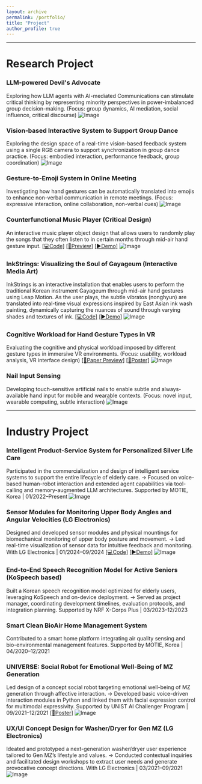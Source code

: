 ```yaml
---
layout: archive
permalink: /portfolio/
title: "Project"
author_profile: true
---
```


---
# Research Project
### LLM-powered Devil's Advocate
Exploring how LLM agents with AI-mediated Communications can stimulate critical thinking by representing minority perspectives in power-imbalanced group decision-making.
(Focus: group dynamics, AI mediation, social influence, critical discourse)
![Image](/files/devil.png)

### Vision-based Interactive System to Support Group Dance
Exploring the design space of a real-time vision-based feedback system using a single RGB camera to support synchronization in group dance practice.
(Focus: embodied interaction, performance feedback, group coordination)
![Image](/files/groupDance.png)

### Gesture-to-Emoji System in Online Meeting
Investigating how hand gestures can be automatically translated into emojis to enhance non-verbal communication in remote meetings.
(Focus: expressive interaction, online collaboration, non-verbal cues)
![Image](/files/neas.png)

### Counterfunctional Music Player (Critical Design)
An interactive music player object design that allows users to randomly play the songs that they often listen to in certain months through mid-air hand gesture input. [[💻Code]](https://github.com/Soohwan-Lee/counterfunctionalMusicPlayer) [[🎤Preview]](https://www.youtube.com/watch?v=dIzcEw182kQ) [[▶️Demo]](https://www.youtube.com/watch?v=wwqpLr2ziqo) 
![Image](/files/counterfunctional.jpg)

### InkStrings: Visualizing the Soul of Gayageum (Interactive Media Art)
InkStrings is an interactive installation that enables users to perform the traditional Korean instrument Gayageum through mid-air hand gestures using Leap Motion. As the user plays, the subtle vibratos (nonghyun) are translated into real-time visual expressions inspired by East Asian ink wash painting, dynamically capturing the nuances of sound through varying shades and textures of ink. [[💻Code]](https://github.com/Soohwan-Lee/AirGayaguemVisualization) [[▶️Demo]](https://youtu.be/mEOxsTnaVDY)
![Image](/files/gayageum.jpeg)

### Cognitive Workload for Hand Gesture Types in VR
Evaluating the cognitive and physical workload imposed by different gesture types in immersive VR environments.
(Focus: usability, workload analysis, VR interface design) [[📄Paper Preview]](/files/handPaper.pdf) [[🎨Poster]](/files/handPoster.pdf)
![Image](/files/hand.PNG)

### Nail Input Sensing
Developing touch-sensitive artificial nails to enable subtle and always-available hand input for mobile and wearable contexts.
(Focus: novel input, wearable computing, subtle interaction)
![Image](/files/nailz.png)

---

# Industry Project
### Intelligent Product-Service System for Personalized Silver Life Care
Participated in the commercialization and design of intelligent service systems to support the entire lifecycle of elderly care.
→ Focused on voice-based human-robot interaction and extended agent capabilities via tool-calling and memory-augmented LLM architectures.
Supported by MOTIE, Korea | 01/2022–Present
![Image](/files/lemmy.png)

### Sensor Modules for Monitoring Upper Body Angles and Angular Velocities (LG Electronics)
Designed and developed sensor modules and physical mountings for biomechanical monitoring of upper body posture and movement.
→ Led real-time visualization of sensor data for intuitive feedback and monitoring.
With LG Electronics | 01/2024–09/2024
[[💻Code]](https://github.com/Soohwan-Lee/angleVis_UNIST) [[▶️Demo]](https://www.youtube.com/watch?v=MeMjjTlP74M)
![Image](/files/sensorModule.png)

### End-to-End Speech Recognition Model for Active Seniors (KoSpeech based)
Built a Korean speech recognition model optimized for elderly users, leveraging KoSpeech and on-device deployment.
→ Served as project manager, coordinating development timelines, evaluation protocols, and integration planning.
Supported by NRF X-Corps Plus | 03/2023–12/2023

### Smart Clean BioAir Home Management System
Contributed to a smart home platform integrating air quality sensing and bio-environmental management features.
Supported by MOTIE, Korea | 04/2020–12/2021

### UNIVERSE: Social Robot for Emotional Well-Being of MZ Generation
Led design of a concept social robot targeting emotional well-being of MZ generation through affective interaction.
→ Developed basic voice-driven interaction modules in Python and linked them with facial expression control for multimodal expressivity.
Supported by UNIST AI Challenger Program | 09/2021–12/2021 [[🎨Poster]](/files/AICP_Poster.pdf)
![Image](/files/universe.png)

### UX/UI Concept Design for Washer/Dryer for Gen MZ (LG Electronics)
Ideated and prototyped a next-generation washer/dryer user experience tailored to Gen MZ’s lifestyle and values.
→ Conducted contextual inquiries and facilitated design workshops to extract user needs and generate provocative concept directions.
With LG Electronics | 03/2021–09/2021
![Image](/files/washtower.png)
